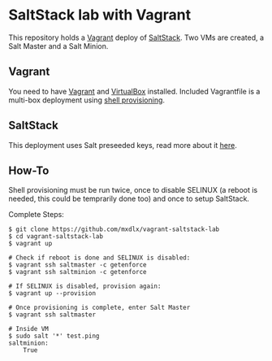 # SaltStack lab with Vagrant

This repository holds a [Vagrant](https://www.vagrantup.com) deploy of [SaltStack](https://www.saltstack.com). Two VMs are created, a Salt Master and a Salt Minion.

## Vagrant

You need to have [Vagrant](https://www.vagrantup.com) and [VirtualBox](https://www.vagrantup.com) installed. Included Vagrantfile is a multi-box deployment using [shell provisioning](https://www.vagrantup.com/docs/provisioning/shell.html).

## SaltStack

This deployment uses Salt preseeded keys, read more about it [here](https://docs.saltstack.com/en/latest/topics/tutorials/preseed_key.html).

## How-To

Shell provisioning must be run twice, once to disable SELINUX (a reboot is needed, this could be temprarily done too) and once to setup SaltStack.

Complete Steps:
```
$ git clone https://github.com/mxdlx/vagrant-saltstack-lab
$ cd vagrant-saltstack-lab
$ vagrant up

# Check if reboot is done and SELINUX is disabled:
$ vagrant ssh saltmaster -c getenforce
$ vagrant ssh saltminion -c getenforce

# If SELINUX is disabled, provision again:
$ vagrant up --provision

# Once provisioning is complete, enter Salt Master
$ vagrant ssh saltmaster

# Inside VM
$ sudo salt '*' test.ping
saltminion:
    True
```
